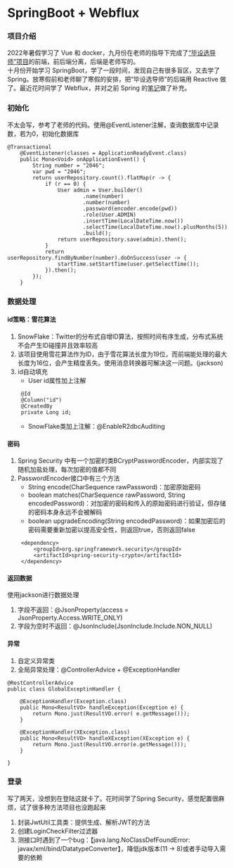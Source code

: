 # SpringBoot + Webflux
### 项目介绍
2022年暑假学习了 Vue 和 docker，九月份在老师的指导下完成了[“毕设选导师”项目](https://github.com/XinrZhou/vue3-vite-project)的前端，前后端分离，后端是老师写的。  
十月份开始学习 SpringBoot，学了一段时间，发现自己有很多盲区，又去学了 Spring。放寒假前和老师聊了寒假的安排，把“毕设选导师”的后端用 Reactive 做了。最近花时间学了 Webflux，并对之前 Spring 的[笔记]((https://github.com/XinrZhou/spring-learning))做了补充。
### 初始化
不太会写，参考了老师的代码。使用@EventListener注解，查询数据库中记录数，若为0，初始化数据库
``` 
@Transactional
    @EventListener(classes = ApplicationReadyEvent.class)
    public Mono<Void> onApplicationEvent() {
        String number = "2046";
        var pwd = "2046";
        return userRepository.count().flatMap(r -> {
            if (r == 0) {
                User admin = User.builder()
                        .name(number)
                        .number(number)
                        .password(encoder.encode(pwd))
                        .role(User.ADMIN)
                        .insertTime(LocalDateTime.now())
                        .selectTime(LocalDateTime.now().plusMonths(5))
                        .build();
                return userRepository.save(admin).then();
            }
            return userRepository.findByNumber(number).doOnSuccess(user -> {
                startTime.setStartTime(user.getSelectTime());
            }).then();
        });
    }
```
### 数据处理
#### id策略：雪花算法
1. SnowFlake：Twitter的分布式自增ID算法，按照时间有序生成，分布式系统不会产生ID碰撞并且效率较高
2. 该项目使用雪花算法作为ID，由于雪花算法长度为19位，而前端能处理的最大长度为16位，会产生精度丢失。使用消息转换器可解决这一问题。(jackson)
3. id自动填充
   * User id属性加上注解
   ``` 
    @Id
    @Column("id")
    @CreatedBy
    private Long id; 
   ```
   * SnowFlake类加上注解：@EnableR2dbcAuditing
#### 密码
1. Spring Security 中有一个加密的类BCryptPasswordEncoder，内部实现了随机加盐处理，每次加密的值都不同
2. PasswordEncoder接口中有三个方法
   * String encode(CharSequence rawPassword)：加密原始密码
   * boolean matches(CharSequence rawPassword, String encodedPassword)：对加密的密码和传入的原始密码进行验证，但存储的密码本身永远不会被解码
   * boolean upgradeEncoding(String encodedPassword)：如果加密后的密码需要重新加密以提高安全性，则返回true，否则返回false
   ``` 
    <dependency>
        <groupId>org.springframework.security</groupId>
        <artifactId>spring-security-crypto</artifactId>
    </dependency>  
   ```
#### 返回数据
使用jackson进行数据处理
1. 字段不返回：@JsonProperty(access = JsonProperty.Access.WRITE_ONLY)
2. 字段为空时不返回：@JsonInclude(JsonInclude.Include.NON_NULL)
#### 异常
1. 自定义异常类 
2. 全局异常处理：@ControllerAdvice + @ExceptionHandler
``` 
@RestControllerAdvice
public class GlobalExceptinHandler {

    @ExceptionHandler(Exception.class)
    public Mono<ResultVO> handleException(Exception e) {
        return Mono.just(ResultVO.error( e.getMessage()));
    }

    @ExceptionHandler(XException.class)
    public Mono<ResultVO> handleXException(XException e) {
        return Mono.just(ResultVO.error(e.getMessage()));
    }

} 
```
### 登录
写了两天，没想到在登陆这就卡了。花时间学了Spring Security，感觉配置很麻烦，试了很多种方法项目也没跑起来
1. 封装JwtUtil工具类：提供生成、解析JWT的方法
2. 创建LoginCheckFilter过滤器
3. 测接口时遇到了一个bug：【java.lang.NoClassDefFoundError: javax/xml/bind/DatatypeConverter】，降低jdk版本(11 -> 8)或者手动导入需要的依赖
